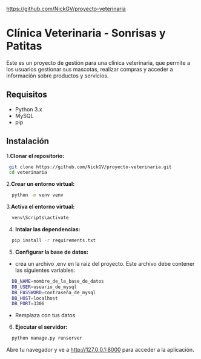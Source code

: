 https://github.com/NickGV/proyecto-veterinaria

# Clínica Veterinaria - Sonrisas y Patitas

Este es un proyecto de gestión para una clínica veterinaria, que permite a los usuarios gestionar sus mascotas, realizar compras y acceder a información sobre productos y servicios.

## Requisitos

- Python 3.x
- MySQL
- pip

## Instalación

1.**Clonar el repositorio:**

```bash
 git clone https://github.com/NickGV/proyecto-veterinaria.git
 cd veterinaria
```

2.**Crear un entorno virtual:**

```bash
  python -m venv venv
```

3.**Activa el entorno virtual:**

```bash
  venv\Scripts\activate
```

4. **Intalar las dependencias:**

```bash
  pip install -r requirements.txt
```

5. **Configurar la base de datos:**
- crea un archivo .env en la raiz del proyecto. Este archivo debe contener las siguientes variables:

```bash
  DB_NAME=nombre_de_la_base_de_datos
  DB_USER=usuario_de_mysql
  DB_PASSWORD=contraseña_de_mysql
  DB_HOST=localhost
  DB_PORT=3306
```

- Remplaza con tus datos

6. **Ejecutar el servidor:**

```bash
  python manage.py runserver
```

Abre tu navegador y ve a http://127.0.0.1:8000 para acceder a la aplicación.